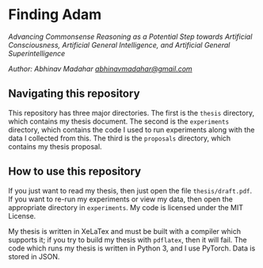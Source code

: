 # Finding Adam

_Advancing Commonsense Reasoning as a Potential Step towards Artificial Consciousness, Artificial General Intelligence, and Artificial General Superintelligence_

_Author: Abhinav Madahar <abhinavmadahar@gmail.com>_

## Navigating this repository

This repository has three major directories.
The first is the `thesis` directory, which contains my thesis document.
The second is the `experiments` directory, which contains the code I used to run experiments along with the data I collected from this.
The third is the `proposals` directory, which contains my thesis proposal.

## How to use this repository

If you just want to read my thesis, then just open the file `thesis/draft.pdf`.
If you want to re-run my experiments or view my data, then open the appropriate directory in `experiments`.
My code is licensed under the MIT License.

My thesis is written in XeLaTex and must be built with a compiler which supports it; if you try to build my thesis with `pdflatex`, then it will fail.
The code which runs my thesis is written in Python 3, and I use PyTorch.
Data is stored in JSON.
